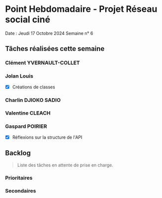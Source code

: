 # Point Hebdomadaire - Projet Réseau social ciné

Date : Jeudi 17 Octobre 2024
Semaine n° 6

## Tâches réalisées cette semaine


### Clément YVERNAULT-COLLET


### Jolan Louis
-[X] Créations de classes
### Charlin DJIOKO SADIO


### Valentine CLEACH

### Gaspard POIRIER

- [X] Réflexions sur la structure de l'API

## Backlog

> Liste des tâches en attente de prise en charge.

### Prioritaires

### Secondaires
